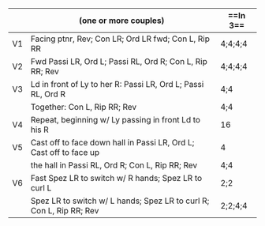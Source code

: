 ||(one or more couples) |==In 3==|
|-----|----|-----|
|V1| Facing ptnr, Rev; Con LR; Ord LR fwd; Con L, Rip RR |4;4;4;4|
|V2| Fwd Passi LR, Ord L; Passi RL, Ord R; Con L, Rip RR; Rev |4;4;4;4|
|V3| Ld in front of Ly to her R: Passi LR, Ord L; Passi RL, Ord R |4;4|
||Together: Con L, Rip RR; Rev |4;4|
|V4| Repeat, beginning w/ Ly passing in front Ld to his R |16| 
|V5| Cast off to face down hall in Passi LR, Ord L; Cast off to face up |4|
||the hall in Passi RL, Ord R; Con L, Rip RR; Rev |4;4|
|V6| Fast Spez LR to switch w/ R hands; Spez LR to curl L |2;2|
||Spez LR to switch w/ L hands; Spez LR to curl R; Con L, Rip RR; Rev |2;2;4;4|
